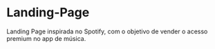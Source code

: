 # Landing-Page
 Landing Page inspirada no Spotify, com o objetivo de vender o acesso premium no app de música.
